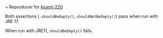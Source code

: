 = Reproducer for [kluent-220](https://github.com/MarkusAmshove/Kluent/issues/220)

Both assertions (`.shouldBeEmpty()`, `shouldNotBeEmpty()`) pass when run with JRE 17.

When run with JRE11, `shouldBeEmpty()` fails.